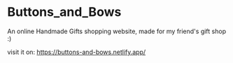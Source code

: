 # Buttons_and_Bows
An online Handmade Gifts shopping website, made for my friend's gift shop :)

visit it on:
https://buttons-and-bows.netlify.app/ 



